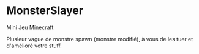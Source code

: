# MonsterSlayer

Mini Jeu Minecraft 

Plusieur vague de monstre spawn (monstre modifié), à vous de les tuer et d'amélioré votre stuff.
